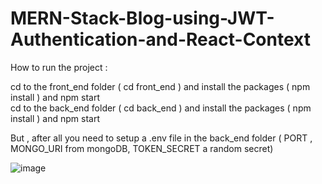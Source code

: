 # MERN-Stack-Blog-using-JWT-Authentication-and-React-Context

How to run the project :

cd to the front_end folder ( cd front_end ) and install the packages ( npm install ) and npm start</br>
cd to the back_end folder ( cd back_end ) and install the packages ( npm install ) and npm start

But , after all you need to setup a .env file in the back_end folder ( PORT , MONGO_URI from mongoDB, TOKEN_SECRET a random secret)

![image](https://user-images.githubusercontent.com/97063084/184537241-0ca85651-87ae-46a7-bcd7-fd430e093cf3.png)

